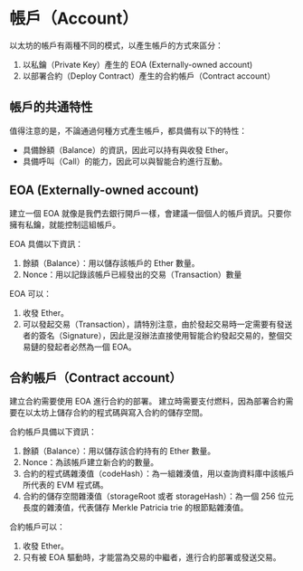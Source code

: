 # 帳戶（Account）

以太坊的帳戶有兩種不同的模式，以產生帳戶的方式來區分：

1. 以私鑰（Private Key）產生的 EOA (Externally-owned account)
2. 以部署合約（Deploy Contract）產生的合約帳戶（Contract account）

## 帳戶的共通特性

值得注意的是，不論通過何種方式產生帳戶，都具備有以下的特性：

* 具備餘額（Balance）的資訊，因此可以持有與收發 Ether。
* 具備呼叫（Call）的能力，因此可以與智能合約進行互動。

## EOA (Externally-owned account)

建立一個 EOA 就像是我們去銀行開戶一樣，會建議一個個人的帳戶資訊。只要你擁有私鑰，就能控制這組帳戶。

EOA 具備以下資訊：
1. 餘額（Balance）：用以儲存該帳戶的 Ether 數量。
2. Nonce：用以記錄該帳戶已經發出的交易（Transaction）數量

EOA 可以：
1. 收發 Ether。
2. 可以發起交易（Transaction），請特別注意，由於發起交易時一定需要有發送者的簽名（Signature），因此是沒辦法直接使用智能合約發起交易的，整個交易鏈的發起者必然為一個 EOA。

## 合約帳戶（Contract account）

建立合約需要使用 EOA 進行合約的部署。
建立時需要支付燃料，因為部署合約需要在以太坊上儲存合約的程式碼與寫入合約的儲存空間。

合約帳戶具備以下資訊：
1. 餘額（Balance）：用以儲存該合約持有的 Ether 數量。
2. Nonce：為該帳戶建立新合約的數量。
3. 合約的程式碼雜湊值（codeHash）：為一組雜湊值，用以查詢資料庫中該帳戶所代表的 EVM 程式碼。
4. 合約的儲存空間雜湊值（storageRoot 或者 storageHash）：為一個 256 位元長度的雜湊值，代表儲存 Merkle Patricia trie 的根節點雜湊值。

合約帳戶可以：
1. 收發 Ether。
2. 只有被 EOA 驅動時，才能當為交易的中繼者，進行合約部署或發送交易。
